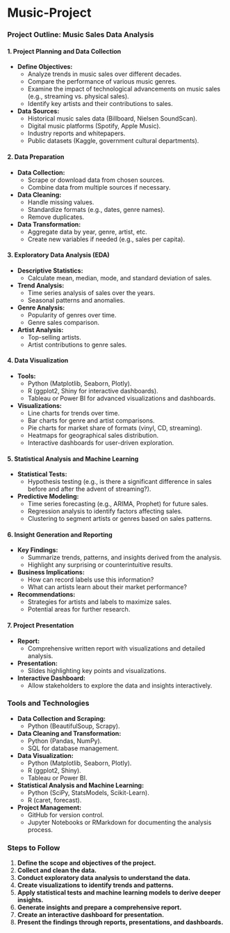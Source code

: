 # Music-Project

### Project Outline: Music Sales Data Analysis

#### 1. **Project Planning and Data Collection**
   - **Define Objectives:**
     - Analyze trends in music sales over different decades.
     - Compare the performance of various music genres.
     - Examine the impact of technological advancements on music sales (e.g., streaming vs. physical sales).
     - Identify key artists and their contributions to sales.
   - **Data Sources:**
     - Historical music sales data (Billboard, Nielsen SoundScan).
     - Digital music platforms (Spotify, Apple Music).
     - Industry reports and whitepapers.
     - Public datasets (Kaggle, government cultural departments).

#### 2. **Data Preparation**
   - **Data Collection:**
     - Scrape or download data from chosen sources.
     - Combine data from multiple sources if necessary.
   - **Data Cleaning:**
     - Handle missing values.
     - Standardize formats (e.g., dates, genre names).
     - Remove duplicates.
   - **Data Transformation:**
     - Aggregate data by year, genre, artist, etc.
     - Create new variables if needed (e.g., sales per capita).

#### 3. **Exploratory Data Analysis (EDA)**
   - **Descriptive Statistics:**
     - Calculate mean, median, mode, and standard deviation of sales.
   - **Trend Analysis:**
     - Time series analysis of sales over the years.
     - Seasonal patterns and anomalies.
   - **Genre Analysis:**
     - Popularity of genres over time.
     - Genre sales comparison.
   - **Artist Analysis:**
     - Top-selling artists.
     - Artist contributions to genre sales.

#### 4. **Data Visualization**
   - **Tools:**
     - Python (Matplotlib, Seaborn, Plotly).
     - R (ggplot2, Shiny for interactive dashboards).
     - Tableau or Power BI for advanced visualizations and dashboards.
   - **Visualizations:**
     - Line charts for trends over time.
     - Bar charts for genre and artist comparisons.
     - Pie charts for market share of formats (vinyl, CD, streaming).
     - Heatmaps for geographical sales distribution.
     - Interactive dashboards for user-driven exploration.

#### 5. **Statistical Analysis and Machine Learning**
   - **Statistical Tests:**
     - Hypothesis testing (e.g., is there a significant difference in sales before and after the advent of streaming?).
   - **Predictive Modeling:**
     - Time series forecasting (e.g., ARIMA, Prophet) for future sales.
     - Regression analysis to identify factors affecting sales.
     - Clustering to segment artists or genres based on sales patterns.

#### 6. **Insight Generation and Reporting**
   - **Key Findings:**
     - Summarize trends, patterns, and insights derived from the analysis.
     - Highlight any surprising or counterintuitive results.
   - **Business Implications:**
     - How can record labels use this information?
     - What can artists learn about their market performance?
   - **Recommendations:**
     - Strategies for artists and labels to maximize sales.
     - Potential areas for further research.

#### 7. **Project Presentation**
   - **Report:**
     - Comprehensive written report with visualizations and detailed analysis.
   - **Presentation:**
     - Slides highlighting key points and visualizations.
   - **Interactive Dashboard:**
     - Allow stakeholders to explore the data and insights interactively.

### Tools and Technologies
- **Data Collection and Scraping:**
  - Python (BeautifulSoup, Scrapy).
- **Data Cleaning and Transformation:**
  - Python (Pandas, NumPy).
  - SQL for database management.
- **Data Visualization:**
  - Python (Matplotlib, Seaborn, Plotly).
  - R (ggplot2, Shiny).
  - Tableau or Power BI.
- **Statistical Analysis and Machine Learning:**
  - Python (SciPy, StatsModels, Scikit-Learn).
  - R (caret, forecast).
- **Project Management:**
  - GitHub for version control.
  - Jupyter Notebooks or RMarkdown for documenting the analysis process.

### Steps to Follow
1. **Define the scope and objectives of the project.**
2. **Collect and clean the data.**
3. **Conduct exploratory data analysis to understand the data.**
4. **Create visualizations to identify trends and patterns.**
5. **Apply statistical tests and machine learning models to derive deeper insights.**
6. **Generate insights and prepare a comprehensive report.**
7. **Create an interactive dashboard for presentation.**
8. **Present the findings through reports, presentations, and dashboards.**
